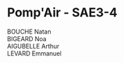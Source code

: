# Pomp'Air - SAE3-4

BOUCHE Natan<br>
BIGEARD Noa<br>
AIGUBELLE Arthur<br>
LEVARD Emmanuel <br>
 
  
